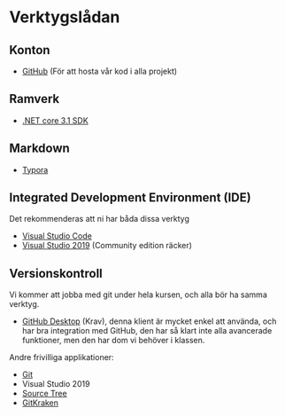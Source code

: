 # Verktygslådan
## Konton
- [GitHub](https://github.com/) (För att hosta vår kod i alla projekt)

## Ramverk

- [.NET core 3.1 SDK](https://dotnet.microsoft.com/download/dotnet-core/)

## Markdown

* [Typora](https://typora.io/)

## Integrated Development Environment (IDE)

Det rekommenderas att ni har båda dissa verktyg

- [Visual Studio Code](https://code.visualstudio.com/)
- [Visual Studio 2019](https://visualstudio.microsoft.com/vs/) (Community edition räcker)

## Versionskontroll
Vi kommer att jobba med git under hela kursen, och alla bör ha samma verktyg.
- [GitHub Desktop](https://desktop.github.com/) (Krav), denna klient är mycket enkel att använda, och har bra integration med GitHub, den har så klart inte alla avancerade funktioner, men den har dom vi behöver i klassen.

Andre frivilliga applikationer:

- [Git](https://git-scm.com/)
- Visual Studio 2019
- [Source Tree](https://www.sourcetreeapp.com/)
- [GitKraken](https://www.gitkraken.com/)




